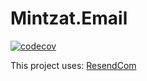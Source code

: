 # Mintzat.Email

[![codecov](https://codecov.io/gh/minkostaev/Mintzat.Email/branch/main/graph/badge.svg)](https://codecov.io/gh/minkostaev/Mintzat.Email)

This project uses:
[ResendCom](https://resend.com/)

